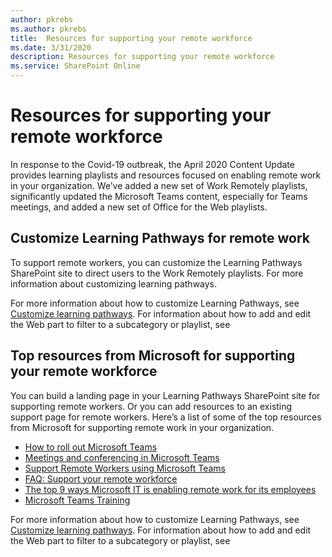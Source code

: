 ```yaml
---
author: pkrebs
ms.author: pkrebs
title:  Resources for supporting your remote workforce
ms.date: 3/31/2020
description: Resources for supporting your remote workforce
ms.service: SharePoint Online
---
```


# Resources for supporting your remote workforce
In response to the Covid-19 outbreak, the April 2020 Content Update provides learning playlists and resources focused on enabling remote work in your organization. We’ve added a new set of Work Remotely playlists, significantly updated the Microsoft Teams content, especially for Teams meetings, and added a new set of Office for the Web playlists. 

## Customize Learning Pathways for remote work
To support remote workers, you can customize the Learning Pathways SharePoint site to direct users to the Work Remotely playlists. For more information about customizing learning pathways.

For more information about how to customize Learning Pathways, see [Customize learning pathways](custom_overview.md). For information about how to add and edit the Web part to filter to a subcategory or playlist, see 

## Top resources from Microsoft for supporting your remote workforce
You can build a landing page in your Learning Pathways SharePoint site for supporting remote workers. Or you can add resources to an existing support page for remote workers. Here’s a list of some of the top resources from Microsoft for supporting remote work in your organization. 
- [How to roll out Microsoft Teams](https://docs.microsoft.com/en-us/microsoftteams/how-to-roll-out-teams)
- [Meetings and conferencing in Microsoft Teams](https://docs.microsoft.com/en-us/microsoftteams/deploy-meetings-microsoft-teams-landing-page)
- [Support Remote Workers using Microsoft Teams](https://docs.microsoft.com/en-us/microsoftteams/support-remote-work-with-teams)
- [FAQ: Support your remote workforce](https://docs.microsoft.com/en-us/microsoftteams/faq-support-remote-workforce)
- [The top 9 ways Microsoft IT is enabling remote work for its employees](https://www.microsoft.com/en-us/microsoft-365/blog/2020/03/12/top-9-ways-microsoft-it-enabling-remote-work-employees/)
- [Microsoft Teams Training](https://docs.microsoft.com/en-us/microsoftteams/training-microsoft-teams-landing-page)


For more information about how to customize Learning Pathways, see [Customize learning pathways](custom_overview.md). For information about how to add and edit the Web part to filter to a subcategory or playlist, see 


 

